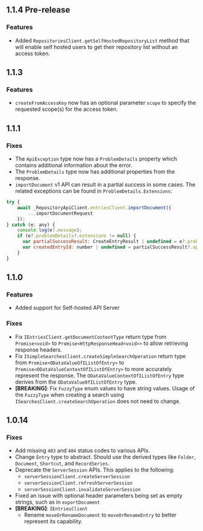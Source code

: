 ## 1.1.4 Pre-release

### Features
- Added `RepositoriesClient.getSelfHostedRepositoryList` method that will enable self hosted users to get their repository list without an access token.
## 1.1.3

### Features
- `createFromAccessKey` now has an optional parameter `scope` to specify the requested scope(s) for the access token. 
## 1.1.1

### Fixes
- The `ApiException` type now has a `ProblemDetails` property which contains additional information about the error.
- The `ProblemDetails` type now has additional properties from the response.
- `importDocument` v1 API can result in a partial success in some cases. The related exceptions can be found in 
`ProblemDetails.Extensions`:
```javascript
try {
    await _RepositoryApiClient.entriesClient.importDocument({
        ...importDocumentRequest
    });
} catch (e: any) {
    console.log(e?.message);
    if (e?.problemDetails?.extensions != null) {
      var partialSuccessResult: CreateEntryResult | undefined = e?.problemDetails?.extensions["createEntryResult"];
      var createdEntryId: number | undefined = partialSuccessResult?.operations?.entryCreate?.entryId;
    }
}
```

## 1.1.0

### Features

- Added support for Self-hosted API Server

### Fixes

- Fix `IEntriesClient.getDocumentContentType` return type from `Promise<void>` to `Promise<HttpResponseHead<void>>` to allow retrieving response headers.
- Fix `ISimpleSearchesClient.createSimpleSearchOperation` return type from `Promise<ODataValueOfIListOfEntry>` to `Promise<ODataValueContextOfIListOfEntry>` to more accurately represent the response. The `ODataValueContextOfIListOfEntry` type derives from the `ODataValueOfIListOfEntry` type.
- **[BREAKING]**: Fix `FuzzyType` enum values to have string values. Usage of the `FuzzyType` when creating a search using `ISearchesClient.createSearchOperation` does not need to change.

## 1.0.14

### Fixes

- Add missing `403` and `404` status codes to various APIs.
- Change `Entry` type to abstract. Should use the derived types like `Folder`, `Document`, `Shortcut`, and `RecordSeries`.
- Deprecate the `ServerSession` APIs. This applies to the following:
  - `serverSessionClient.createServerSession`
  - `serverSessionClient.refreshServerSession`
  - `serverSessionClient.invalidateServerSession`
- Fixed an issue with optional header parameters being set as empty strings, such as in `exportDocument`
- **[BREAKING]**: `IEntriesClient`
  - Rename `moveOrRenameDocument` to `moveOrRenameEntry` to better represent its capability.
